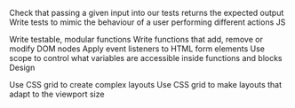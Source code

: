 Check that passing a given input into our tests returns the expected output
Write tests to mimic the behaviour of a user performing different actions
JS 

Write testable, modular functions
Write functions that add, remove or modify DOM nodes
Apply event listeners to HTML form elements
Use scope to control what variables are accessible inside functions and blocks
Design 

Use CSS grid to create complex layouts
Use CSS grid to make layouts that adapt to the viewport size
